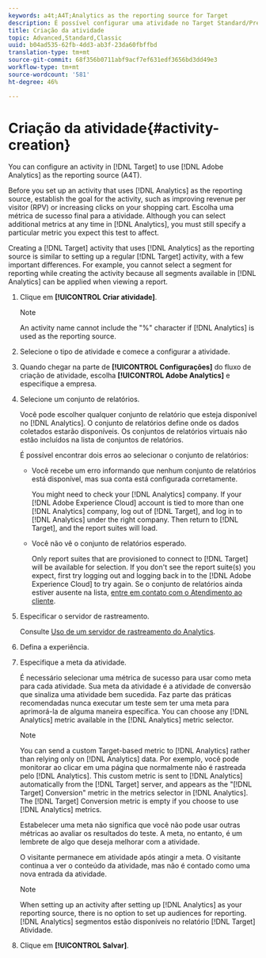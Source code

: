```yaml
---
keywords: a4t;A4T;Analytics as the reporting source for Target
description: É possível configurar uma atividade no Target Standard/Premium para usar o Adobe Analytics como fonte de relatórios (A4T).
title: Criação da atividade
topic: Advanced,Standard,Classic
uuid: b04ad535-62fb-4dd3-ab3f-23da60fbffbd
translation-type: tm+mt
source-git-commit: 68f356b0711abf9acf7ef631edf3656bd3dd49e3
workflow-type: tm+mt
source-wordcount: '581'
ht-degree: 46%

---
```



# Criação da atividade{#activity-creation}

You can configure an activity in [!DNL Target] to use [!DNL Adobe Analytics] as the reporting source (A4T).

Before you set up an activity that uses [!DNL Analytics] as the reporting source, establish the goal for the activity, such as improving revenue per visitor (RPV) or increasing clicks on your shopping cart. Escolha uma métrica de sucesso final para a atividade. Although you can select additional metrics at any time in [!DNL Analytics], you must still specify a particular metric you expect this test to affect.

Creating a [!DNL Target] activity that uses [!DNL Analytics] as the reporting source is similar to setting up a regular [!DNL Target] activity, with a few important differences. For example, you cannot select a segment for reporting while creating the activity because all segments available in [!DNL Analytics] can be applied when viewing a report.

1. Clique em **[!UICONTROL Criar atividade]**.

   >[!NOTE]
   >
   >An activity name cannot include the &quot;%&quot; character if [!DNL Analytics] is used as the reporting source.

1. Selecione o tipo de atividade e comece a configurar a atividade.
1. Quando chegar na parte de **[!UICONTROL Configurações]** do fluxo de criação de atividade, escolha **[!UICONTROL Adobe Analytics]** e especifique a empresa.
1. Selecione um conjunto de relatórios.

   Você pode escolher qualquer conjunto de relatório que esteja disponível no [!DNL Analytics]. O conjunto de relatórios define onde os dados coletados estarão disponíveis. Os conjuntos de relatórios virtuais não estão incluídos na lista de conjuntos de relatórios.

   É possível encontrar dois erros ao selecionar o conjunto de relatórios:

   * Você recebe um erro informando que nenhum conjunto de relatórios está disponível, mas sua conta está configurada corretamente.

      You might need to check your [!DNL Analytics] company. If your [!DNL Adobe Experience Cloud] account is tied to more than one [!DNL Analytics] company, log out of [!DNL Target], and log in to [!DNL Analytics] under the right company. Then return to [!DNL Target], and the report suites will load.

   * Você não vê o conjunto de relatórios esperado.

      Only report suites that are provisioned to connect to [!DNL Target] will be available for selection. If you don&#39;t see the report suite(s) you expect, first try logging out and logging back in to the [!DNL Adobe Experience Cloud] to try again.
   Se o conjunto de relatórios ainda estiver ausente na lista,  [entre em contato com o Atendimento ao cliente](../../cmp-resources-and-contact-information.md#reference_ACA3391A00EF467B87930A450050077C).

1. Especificar o servidor de rastreamento.

   Consulte [Uso de um servidor de rastreamento do Analytics](../../c-integrating-target-with-mac/a4t/analytics-tracking-server.md#task_72077BA7E93C4A65A715A18F32228823).

1. Defina a experiência.
1. Especifique a meta da atividade.

   É necessário selecionar uma métrica de sucesso para usar como meta para cada atividade. Sua meta da atividade é a atividade de conversão que sinaliza uma atividade bem sucedida. Faz parte das práticas recomendadas nunca executar um teste sem ter uma meta para aprimorá-la de alguma maneira específica. You can choose any [!DNL Analytics] metric available in the [!DNL Analytics] metric selector.

   >[!NOTE]
   >
   >You can send a custom Target-based metric to [!DNL Analytics] rather than relying only on [!DNL Analytics] data. Por exemplo, você pode monitorar ao clicar em uma página que normalmente não é rastreada pelo [!DNL Analytics]. This custom metric is sent to [!DNL Analytics] automatically from the [!DNL Target] server, and appears as the &quot;[!DNL Target] Conversion&quot; metric in the metrics selector in [!DNL Analytics]. The [!DNL Target] Conversion metric is empty if you choose to use [!DNL Analytics] metrics.

   Estabelecer uma meta não significa que você não pode usar outras métricas ao avaliar os resultados do teste. A meta, no entanto, é um lembrete de algo que deseja melhorar com a atividade.

   O visitante permanece em atividade após atingir a meta. O visitante continua a ver o conteúdo da atividade, mas não é contado como uma nova entrada da atividade.

   >[!NOTE]
   >
   >When setting up an activity after setting up [!DNL Analytics] as your reporting source, there is no option to set up audiences for reporting. [!DNL Analytics] segmentos estão disponíveis no relatório [!DNL Target] Atividade.

1. Clique em **[!UICONTROL Salvar]**.
